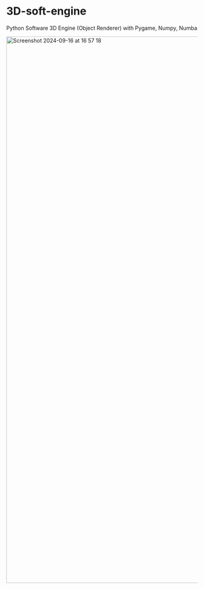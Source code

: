 # 3D-soft-engine
Python Software 3D Engine (Object Renderer) with Pygame, Numpy, Numba

<img width="1440" alt="Screenshot 2024-09-16 at 16 57 18" src="https://github.com/user-attachments/assets/61aa81c5-58ef-44dd-bde4-b4495f9395e1">

